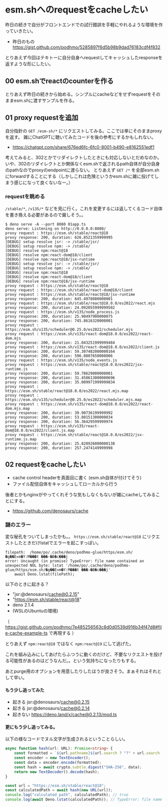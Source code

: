 # esm.shへのrequestをcacheしたい

昨日の続きで自分がフロントエンドでの試行錯誤を手軽にやれるような環境を作っていきたい。

- 昨日のもの https://gist.github.com/podhmo/5285897f6d5b98b9dad76183cdf4f832

とりあえず今回はテキトーに自分自身へrequestしてキャッシュしたresponseを返すような形にしたい。

## 00 esm.shでreactのcounterを作る

とりあえず昨日の続きから始める。シンプルにcacheなどをせずrequestをそのままesm.shに渡すサンプルを作る。

## 01 proxy requestを追加

自分指針の `GET /esm-sh/*` にリクエストしてみる。ここでは単にそのままproxyを返す。
雑にChatGPTに聴いてみたコードを後の参考にするかもしれない。

- https://chatgpt.com/share/676ed6fc-6fc0-8001-b490-e8162551edf1

考えてみると、302とかでリダイレクトしたときにも対応しないとだめなのか。
いや、302のリダイレクトとか関係なくesm.shで返されるpath自体が自分自身のpathなのでproxyのendpointに渡らない。
とりあえず `GET /*` を全部esm.shにforwardすることにする（しかしこれは危険というかesm.shに雑に投げてしまう感じになって良くないなー。）

### requestを眺める

`/stable/*`, `/v135/*` などを見に行く。これを変更するには返してくるコード自体を書き換える必要があるので厳しそう。。

```console
$ deno serve -A --port 8080 01app.ts
deno serve: Listening on http://0.0.0.0:8080/
proxy request : https://esm.sh/stable/react@18
proxy response: 200, duration: 626.8521359999995
[DEBUG] setup resolve jsr: -> /stable/jsr/
[DEBUG] setup resolve npm: -> /stable/
[DEBUG] resolve npm:react@18
[DEBUG] resolve npm:react-dom@18/client
[DEBUG] resolve npm:react@18/jsx-runtime
[DEBUG] setup resolve jsr: -> /stable/jsr/
[DEBUG] setup resolve npm: -> /stable/
[DEBUG] resolve npm:react@18
[DEBUG] resolve npm:react-dom@18/client
[DEBUG] resolve npm:react@18/jsx-runtime
proxy request : https://esm.sh/stable/react@18
proxy request : https://esm.sh/stable/react-dom@18/client
proxy request : https://esm.sh/stable/react@18/jsx-runtime
proxy response: 200, duration: 645.4978080000001
proxy request : https://esm.sh/stable/react@18.0.0/es2022/react.mjs
proxy response: 200, duration: 24.092055999999502
proxy request : https://esm.sh/v135/node_process.js
proxy response: 200, duration: 25.98497900000075
proxy response: 200, duration: 745.8616320000001
proxy request : https://esm.sh/v135/scheduler@0.25.0/es2022/scheduler.mjs
proxy request : https://esm.sh/v135/react-dom@18.0.0/es2022/react-dom.mjs
proxy response: 200, duration: 21.043251999999484
proxy request : https://esm.sh/v135/react-dom@18.0.0/es2022/client.js
proxy response: 200, duration: 59.307482000000164
proxy response: 200, duration: 596.0807650000006
proxy request : https://esm.sh/v135/node_events.js
proxy request : https://esm.sh/stable/react@18.0.0/es2022/jsx-runtime.js
proxy response: 200, duration: 59.78629000000001
proxy response: 200, duration: 31.458613000000696
proxy response: 200, duration: 35.009971999999834
proxy request : https://esm.sh/stable/react@18.0.0/es2022/react.mjs.map
proxy request : https://esm.sh/v135/scheduler@0.25.0/es2022/scheduler.mjs.map
proxy request : https://esm.sh/v135/react-dom@18.0.0/es2022/react-dom.mjs.map
proxy response: 200, duration: 39.90736199999992
proxy response: 200, duration: 53.80151300000034
proxy response: 200, duration: 56.36429599999974
proxy request : https://esm.sh/v135/react-dom@18.0.0/es2022/client.js.map
proxy request : https://esm.sh/stable/react@18.0.0/es2022/jsx-runtime.js.map
proxy response: 200, duration: 25.828926000000138
proxy response: 200, duration: 257.2474149999998
```

## 02 requestをcacheしたい

- cache control headerを真面目に書く (esm.sh自体が付けてそう)
- ファイル配信自体をキャッシュしてローカルから行う

後者とかもnginxがやってくれそうな気もしなくもないが雑にcacheしてみることにする。

- https://github.com/denosaurs/cache

### 謎のエラー

変な秘孔をついてしまったかも。。 `https://esm.sh/stable/react@18` にリクエストしたときだけlstatでエラーを起こすっぽい。

```
filepath:  /home/po/.cache/deno/podhmo-glue/https/esm.sh/�g��E=m�Y:M���t ���-�Ƀ�c���j
error: Uncaught (in promise) TypeError: file name contained an unexpected NUL byte: lstat '/home/po/.cache/deno/podhmo-glue/https/esm.sh/�g��E=m�Y:M���t ���-�Ƀ�c���j'
    await Deno.lstat(filePath);
```

以下のときに起きる？

- "jsr:@denosaurs/cache@0.2.15"
- "https://esm.sh/stable/react@18"
- deno 2.1.4
- (WSLのUbuntuの環境)

（ https://gist.github.com/podhmo/7e485256563c8d0d0539d916b34f47d8#file-cache-example-ts で再現する ）

とりあえず `npm:react@18` ではなく `npm:react@19` にして逃げた。

これを組み込みにしてあげたらふつうに動くのだけど、不要なリクエストを投げる可能性があるのはどうなんだ。。という気持ちになったりもする。

あとpurge用のオプションを用意したりしたほうが良さそう。まぁそれはそれとして早い。

#### もう少し追ってみた

- 起きる jsr:@denosaurs/cache@0.2.15
- 起きる jsr:@denosaurs/cache@0.2.14
- 起きない https://deno.land/x/cache@0.2.13/mod.ts

#### 更にもう少し追ってみる。

以下の様なコードでヌル文字が生成されるということらしい。


```ts
async function hash(url: URL): Promise<string> {
    const formatted = `${url.pathname}${url.search ? "?" + url.search : ""}`;
    const encoder = new TextEncoder();
    const data = encoder.encode(formatted);
    const hash = await crypto.subtle.digest("SHA-256", data);
    return new TextDecoder().decode(hash);
}

const url = "https://esm.sh/stable/react@18";
const calculatedPath = await hash(new URL(url));
console.log("calculated path", calculatedPath); // true
console.log(await Deno.lstat(calculatedPath)); // TypeError: file name contained an unexpected NUL byte:
```